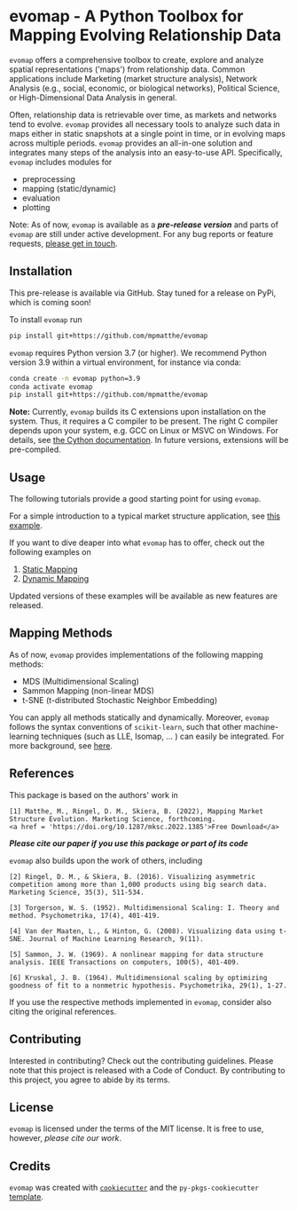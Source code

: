 # evomap - A Python Toolbox for Mapping Evolving Relationship Data

`evomap` offers a comprehensive toolbox to create, explore and analyze spatial representations ('maps') from relationship data. Common applications include Marketing (market structure analysis), Network Analysis (e.g., social, economic, or biological networks), Political Science, or High-Dimensional Data Analysis in general. 

Often, relationship data is retrievable over time, as markets and networks tend to evolve. `evomap` provides all necessary tools to analyze such data in maps either in static snapshots at a single point in time, or in evolving maps across multiple periods. `evomap` provides an all-in-one solution and integrates many steps of the analysis into an easy-to-use API. Specifically, `evomap` includes modules for 

- preprocessing
- mapping (static/dynamic)
- evaluation
- plotting

Note: As of now, `evomap` is available as a ***pre-release version*** and parts of `evomap` are still under active development. For any bug reports or feature requests, <a href = 'mailto:matthe@wiwi.uni-frankfurt.de'>please get in touch</a>.

## Installation

This pre-release is available via GitHub. Stay tuned for a release on PyPi, which is coming soon! 

To install `evomap` run
```bash
pip install git+https://github.com/mpmatthe/evomap
```

`evomap` requires Python version 3.7 (or higher). We recommend Python version 3.9 within a virtual environment, for instance via conda:
```bash
conda create -n evomap python=3.9
conda activate evomap
pip install git+https://github.com/mpmatthe/evomap
```

**Note:** Currently, `evomap` builds its C extensions upon installation on the system. Thus, it requires a C compiler to be present. The right C compiler depends upon your system, e.g. GCC on Linux or MSVC on Windows. For details, see <a href = 'https://cython.readthedocs.io/en/latest/src/quickstart/install.html'>the Cython documentation</a>. In future versions, extensions will be pre-compiled.

## Usage

The following tutorials provide a good starting point for using `evomap`. 

For a simple introduction to a typical market structure application, see <a href = 'https://evomap.readthedocs.io/en/latest/car%20application.html'>this example</a>.

If you want to dive deaper into what `evomap` has to offer, check out the following examples on

1. <a href = 'https://evomap.readthedocs.io/en/latest/static%20mapping.html'>Static Mapping</a>
2. <a href = 'https://evomap.readthedocs.io/en/latest/dynamic%20mapping.html'>Dynamic Mapping</a>

Updated versions of these examples will be available as new features are released. 

## Mapping Methods

As of now, `evomap` provides implementations of the following mapping methods:
- MDS (Multidimensional Scaling)
- Sammon Mapping (non-linear MDS)
- t-SNE (t-distributed Stochastic Neighbor Embedding)

You can apply all methods statically and dynamically. Moreover, `evomap` follows the syntax conventions of `scikit-learn`, such that other 
machine-learning techniques (such as LLE, Isomap, ... ) can easily be integrated. For more background, see <a href = 'https://scikit-learn.org/stable/modules/manifold.html'> here</a>.

## References

This package is based on the authors' work in 

```
[1] Matthe, M., Ringel, D. M., Skiera, B. (2022), Mapping Market Structure Evolution. Marketing Science, forthcoming.
<a href = 'https://doi.org/10.1287/mksc.2022.1385'>Free Download</a> 
```

<b><i>Please cite our paper if you use this package or part of its code</i></b>

`evomap` also builds upon the work of others, including
```
[2] Ringel, D. M., & Skiera, B. (2016). Visualizing asymmetric competition among more than 1,000 products using big search data. Marketing Science, 35(3), 511-534.

[3] Torgerson, W. S. (1952). Multidimensional Scaling: I. Theory and method. Psychometrika, 17(4), 401-419.

[4] Van der Maaten, L., & Hinton, G. (2008). Visualizing data using t-SNE. Journal of Machine Learning Research, 9(11).

[5] Sammon, J. W. (1969). A nonlinear mapping for data structure analysis. IEEE Transactions on computers, 100(5), 401-409.

[6] Kruskal, J. B. (1964). Multidimensional scaling by optimizing goodness of fit to a nonmetric hypothesis. Psychometrika, 29(1), 1-27.
```

If you use the respective methods implemented in `evomap`, consider also citing the original references.

## Contributing

Interested in contributing? Check out the contributing guidelines. Please note that this project is released with a Code of Conduct. By contributing to this project, you agree to abide by its terms.

## License

`evomap` is licensed under the terms of the MIT license. It is free to use, however, <i>please cite our work</i>.

## Credits

`evomap` was created with [`cookiecutter`](https://cookiecutter.readthedocs.io/en/latest/) and the `py-pkgs-cookiecutter` [template](https://github.com/py-pkgs/py-pkgs-cookiecutter).
